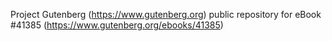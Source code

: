 Project Gutenberg (https://www.gutenberg.org) public repository for eBook #41385 (https://www.gutenberg.org/ebooks/41385)
